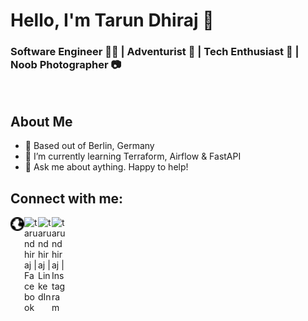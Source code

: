 # Hello, I'm Tarun Dhiraj 👋

### Software Engineer 👨‍💻 | Adventurist 🚀 | Tech Enthusiast 👾 | Noob Photographer 📷
<br>

## About Me

- 🏡 Based out of Berlin, Germany
- 🌱 I’m currently learning Terraform, Airflow & FastAPI
- 💬 Ask me about aything. Happy to help!


## Connect with me:

[<img align="left" alt="tarundhiraj.me" width="22px" src="https://raw.githubusercontent.com/iconic/open-iconic/master/svg/globe.svg" />][website]
[<img align="left" alt="tarundhiraj | Facebook" width="22px" src="https://cdn.jsdelivr.net/npm/simple-icons@v3/icons/facebook.svg" />][facebook]
[<img align="left" alt="tarundhiraj | LinkedIn" width="22px" src="https://cdn.jsdelivr.net/npm/simple-icons@v3/icons/linkedin.svg" />][linkedin]
[<img align="left" alt="tarundhiraj | Instagram" width="22px" src="https://cdn.jsdelivr.net/npm/simple-icons@v3/icons/instagram.svg" />][instagram]



[website]: http://tarundhiraj.me
[facebook]: https://facebook.com/tarun.dhiraj
[instagram]: https://instagram.com/tarundhiraj
[linkedin]: https://linkedin.com/in/tarundhiraj
